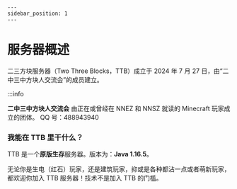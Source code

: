 ```
---
sidebar_position: 1
---
```

# 服务器概述

二三方块服务器（Two Three Blocks，TTB）成立于 2024 年 7 月 27 日，由“二中三中方块人交流会”的成员建立。


:::info


**二中三中方块人交流会**
由正在或曾经在 NNEZ 和 NNSZ 就读的 Minecraft 玩家成立的团体。
QQ 号：488943940


### 我能在 TTB 里干什么？

TTB 是一个**原版生存**服务器。版本为：**Java 1.16.5**。

无论你是生电（红石）玩家，还是建筑玩家，抑或是各种都沾一点或者萌新玩家，都欢迎你加入 TTB 服务器！技术不是加入 TTB 的门槛。